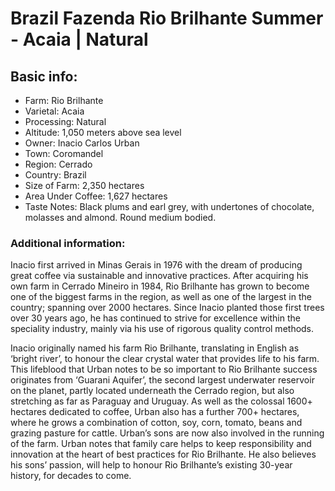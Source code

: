 # Brazil Fazenda Rio Brilhante Summer - Acaia | Natural

## Basic info:

- Farm: Rio Brilhante
- Varietal: Acaia
- Processing: Natural
- Altitude: 1,050 meters above sea level
- Owner: Inacio Carlos Urban
- Town: Coromandel
- Region: Cerrado
- Country: Brazil
- Size of Farm: 2,350 hectares
- Area Under Coffee: 1,627 hectares
- Taste Notes: Black plums and earl grey, with undertones of chocolate, molasses and almond. Round medium bodied.

### Additional information:

Inacio first arrived in Minas Gerais in 1976 with the dream of producing great coffee via sustainable and innovative practices. After acquiring his own farm in Cerrado Mineiro in 1984, Rio Brilhante has grown to become one of the biggest farms in the region, as well as one of the largest in the country; spanning over 2000 hectares. Since Inacio planted those first trees over 30 years ago, he has continued to strive for excellence within the speciality industry, mainly via his use of rigorous quality control methods.

Inacio originally named his farm Rio Brilhante, translating in English as ‘bright river’, to honour the clear crystal water that provides life to his farm. This lifeblood that Urban notes to be so important to Rio Brilhante success originates from ‘Guarani Aquifer’, the second largest underwater reservoir on the planet, partly located underneath the Cerrado region, but also stretching as far as Paraguay and Uruguay. As well as the colossal 1600+ hectares dedicated to coffee, Urban also has a further 700+ hectares, where he grows a combination of cotton, soy, corn, tomato, beans and grazing pasture for cattle. Urban’s sons are now also involved in the running of the farm. Urban notes that family care helps to keep responsibility and innovation at the heart of best practices for Rio Brilhante. He also believes his sons’ passion, will help to honour Rio Brilhante’s existing 30-year history, for decades to come.